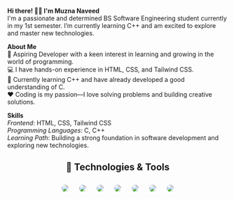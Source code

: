 **Hi there! 👋🏻 I'm Muzna Naveed**  
I'm a passionate and determined BS Software Engineering student currently in my 1st semester. I’m currently learning C++ and am excited to explore and master new technologies.  

**About Me**  
🌟 Aspiring Developer with a keen interest in learning and growing in the world of programming.  
💻 I have hands-on experience in HTML, CSS, and Tailwind CSS.  
🌱 Currently learning C++ and have already developed a good understanding of C.  
❤️ Coding is my passion—I love solving problems and building creative solutions.  

**Skills**  
*Frontend*: HTML, CSS, Tailwind CSS  
*Programming Languages*: C, C++  
*Learning Path*: Building a strong foundation in software development and exploring new technologies. 

<h2 align="center">🚀 Technologies & Tools</h2>

<p align="center">
  <img src="https://img.shields.io/badge/C-00599C?style=for-the-badge&logo=c&logoColor=white&labelColor=black" style="border-radius: 25px; margin: 10px;"/>
  <img src="https://img.shields.io/badge/C++-00599C?style=for-the-badge&logo=c%2B%2B&logoColor=white&labelColor=black" style="border-radius: 25px; margin: 10px;"/>
  <img src="https://img.shields.io/badge/JavaScript-F7DF1E?style=for-the-badge&logo=javascript&logoColor=black&labelColor=black" style="border-radius: 25px; margin: 10px;"/>
  <img src="https://img.shields.io/badge/HTML5-E34F26?style=for-the-badge&logo=html5&logoColor=white&labelColor=black" style="border-radius: 25px; margin: 10px;"/>
  <img src="https://img.shields.io/badge/CSS3-1572B6?style=for-the-badge&logo=css3&logoColor=white&labelColor=black" style="border-radius: 25px; margin: 10px;"/>
  <img src="https://img.shields.io/badge/Tailwind_CSS-38B2AC?style=for-the-badge&logo=tailwind-css&logoColor=white&labelColor=black" style="border-radius: 25px; margin: 10px;"/>
  <img src="https://img.shields.io/badge/GitHub-181717?style=for-the-badge&logo=github&logoColor=white&labelColor=black" style="border-radius: 25px; margin: 10px;"/>
</p>



